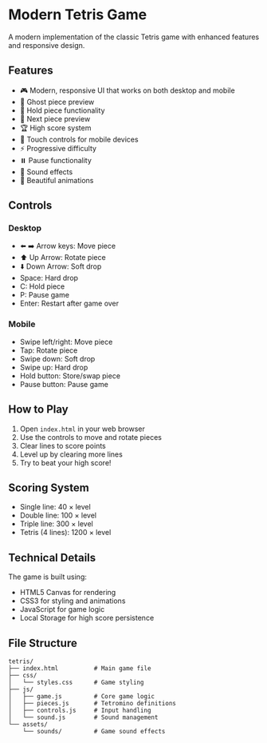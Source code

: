 # Modern Tetris Game

A modern implementation of the classic Tetris game with enhanced features and responsive design.

## Features

- 🎮 Modern, responsive UI that works on both desktop and mobile
- 👻 Ghost piece preview
- 🔄 Hold piece functionality
- 🎯 Next piece preview
- 🏆 High score system
- 📱 Touch controls for mobile devices
- ⚡ Progressive difficulty
- ⏸️ Pause functionality
- 🎵 Sound effects
- 🌈 Beautiful animations

## Controls

### Desktop
- ⬅️ ➡️ Arrow keys: Move piece
- ⬆️ Up Arrow: Rotate piece
- ⬇️ Down Arrow: Soft drop
- Space: Hard drop
- C: Hold piece
- P: Pause game
- Enter: Restart after game over

### Mobile
- Swipe left/right: Move piece
- Tap: Rotate piece
- Swipe down: Soft drop
- Swipe up: Hard drop
- Hold button: Store/swap piece
- Pause button: Pause game

## How to Play

1. Open `index.html` in your web browser
2. Use the controls to move and rotate pieces
3. Clear lines to score points
4. Level up by clearing more lines
5. Try to beat your high score!

## Scoring System

- Single line: 40 × level
- Double line: 100 × level
- Triple line: 300 × level
- Tetris (4 lines): 1200 × level

## Technical Details

The game is built using:
- HTML5 Canvas for rendering
- CSS3 for styling and animations
- JavaScript for game logic
- Local Storage for high score persistence


## File Structure

```
tetris/
├── index.html          # Main game file
├── css/
│   └── styles.css      # Game styling
├── js/
│   ├── game.js         # Core game logic
│   ├── pieces.js       # Tetromino definitions
│   ├── controls.js     # Input handling
│   └── sound.js        # Sound management
└── assets/
    └── sounds/         # Game sound effects
```

